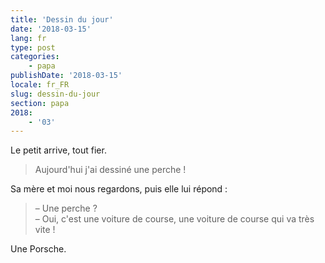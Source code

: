 ```yaml
---
title: 'Dessin du jour'
date: '2018-03-15'
lang: fr
type: post
categories:
    - papa
publishDate: '2018-03-15'
locale: fr_FR
slug: dessin-du-jour
section: papa
2018:
    - '03'
---
```


Le petit arrive, tout fier.

> Aujourd'hui j'ai dessiné une perche !

<!--more-->

Sa mère et moi nous regardons, puis elle lui répond :

> – Une perche ?  
> – Oui, c'est une voiture de course, une voiture de course qui va très vite !

Une Porsche.